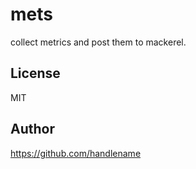 # mets

collect metrics and post them to mackerel.

## License

MIT

## Author

https://github.com/handlename
